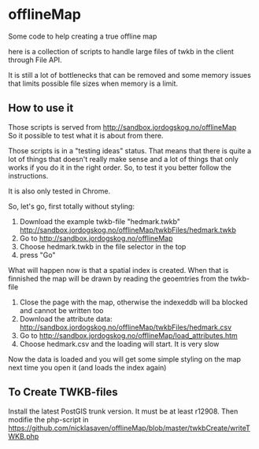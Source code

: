 offlineMap
==========

Some code to help creating a true offline map

here is a collection of scripts to handle large files of twkb in the client through File API.

It is still a lot of bottlenecks that can be removed and some memory issues that limits possible file sizes when memory is a limit.

## How to use it

Those scripts is served from http://sandbox.jordogskog.no/offlineMap<br>
So it possible to test what it is about from there.

Those scripts is in a "testing ideas" status. That means that there is quite a lot of things that doesn't really make sense and a lot of things that only works if you do it in the right order. So, to test it you better follow the instructions.


It is also only tested in Chrome.


So, let's go, first totally without styling:

1. Download the example twkb-file "hedmark.twkb" http://sandbox.jordogskog.no/offlineMap/twkbFiles/hedmark.twkb
2. Go to http://sandbox.jordogskog.no/offlineMap
3. Choose hedmark.twkb in the file selector in the top
4. press "Go"

What will happen now is that a spatial index is created. When that is finnished the map will be drawn by reading the geoemtries from the twkb-file

1.  Close the page with the map, otherwise the indexeddb will ba blocked and cannot be written too
2.  Download the attribute data: http://sandbox.jordogskog.no/offlineMap/twkbFiles/hedmark.csv
3.  Go to http://sandbox.jordogskog.no/offlineMap/load_attributes.htm
4.  Choose hedmark.csv and the loading will start. It is very slow

Now the data is loaded and you will get some simple styling on the map next time you open it (and loads the index again)

## To Create TWKB-files

Install the latest PostGIS trunk version. It must be at least r12908.
Then modifie the php-script in 
https://github.com/nicklasaven/offlineMap/blob/master/twkbCreate/writeTWKB.php





